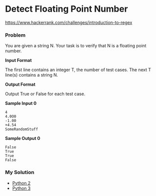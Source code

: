 # Detect Floating Point Number

https://www.hackerrank.com/challenges/introduction-to-regex

### Problem

You are given a string N. 
Your task is to verify that N is a floating point number.

**Input Format**

The first line contains an integer T, the number of test cases. 
The next T line(s) contains a string N.

**Output Format**

Output True or False for each test case.

**Sample Input 0**

```
4
4.0O0
-1.00
+4.54
SomeRandomStuff
```

**Sample Output 0**

```
False
True
True
False
```

### My Solution

- [Python 2](python2.py)
- [Python 3](python3.py)